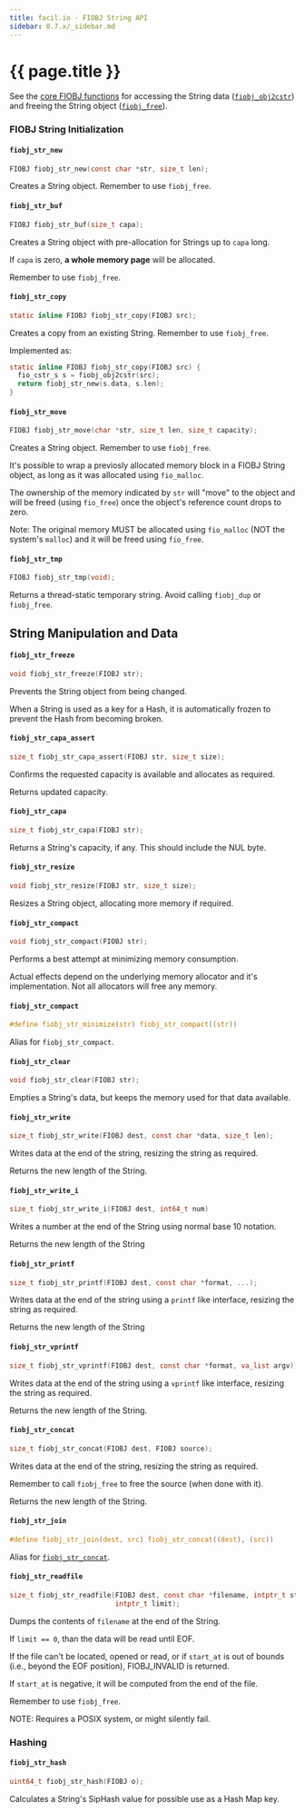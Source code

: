 ```yaml
---
title: facil.io - FIOBJ String API
sidebar: 0.7.x/_sidebar.md
---
```

# {{ page.title }}

See the [core FIOBJ functions](`fiobj_core`) for accessing the String data ([`fiobj_obj2cstr`](fiobj_core#fiobj_obj2cstr)) and freeing the String object ([`fiobj_free`](fiobj_core#fiobj_free)).

### FIOBJ String Initialization

#### `fiobj_str_new`

```c
FIOBJ fiobj_str_new(const char *str, size_t len);
```

Creates a String object. Remember to use `fiobj_free`.

#### `fiobj_str_buf`

```c
FIOBJ fiobj_str_buf(size_t capa);
```

Creates a String object with pre-allocation for Strings up to `capa` long.

If `capa` is zero, **a whole memory page** will be allocated.

Remember to use `fiobj_free`.

#### `fiobj_str_copy`

```c
static inline FIOBJ fiobj_str_copy(FIOBJ src);
```


Creates a copy from an existing String. Remember to use `fiobj_free`.

Implemented as:

```c
static inline FIOBJ fiobj_str_copy(FIOBJ src) {
  fio_cstr_s s = fiobj_obj2cstr(src);
  return fiobj_str_new(s.data, s.len);
}
```

#### `fiobj_str_move`

```c
FIOBJ fiobj_str_move(char *str, size_t len, size_t capacity);
```

Creates a String object. Remember to use `fiobj_free`.

It's possible to wrap a previosly allocated memory block in a FIOBJ String object, as long as it was allocated using `fio_malloc`.

The ownership of the memory indicated by `str` will "move" to the object and will be freed (using `fio_free`) once the object's reference count drops to zero.

Note: The original memory MUST be allocated using `fio_malloc` (NOT the system's `malloc`) and it will be freed using `fio_free`.

#### `fiobj_str_tmp`

```c
FIOBJ fiobj_str_tmp(void);
```

Returns a thread-static temporary string. Avoid calling `fiobj_dup` or `fiobj_free`.

## String Manipulation and Data

#### `fiobj_str_freeze`

```c
void fiobj_str_freeze(FIOBJ str);
```

Prevents the String object from being changed.

When a String is used as a key for a Hash, it is automatically frozen to prevent the Hash from becoming broken.

#### `fiobj_str_capa_assert`

```c
size_t fiobj_str_capa_assert(FIOBJ str, size_t size);
```

Confirms the requested capacity is available and allocates as required.

Returns updated capacity.

#### `fiobj_str_capa`

```c
size_t fiobj_str_capa(FIOBJ str);
```

Returns a String's capacity, if any. This should include the NUL byte.

#### `fiobj_str_resize`

```c
void fiobj_str_resize(FIOBJ str, size_t size);
```

Resizes a String object, allocating more memory if required.

#### `fiobj_str_compact`

```c
void fiobj_str_compact(FIOBJ str);
```

Performs a best attempt at minimizing memory consumption.

Actual effects depend on the underlying memory allocator and it's implementation. Not all allocators will free any memory.

#### `fiobj_str_compact`

```c
#define fiobj_str_minimize(str) fiobj_str_compact((str))
```

Alias for `fiobj_str_compact`.

#### `fiobj_str_clear`

```c
void fiobj_str_clear(FIOBJ str);
```


Empties a String's data, but keeps the memory used for that data available.


#### `fiobj_str_write`

```c
size_t fiobj_str_write(FIOBJ dest, const char *data, size_t len);
```

Writes data at the end of the string, resizing the string as required.

Returns the new length of the String.


#### `fiobj_str_write_i`

```c
size_t fiobj_str_write_i(FIOBJ dest, int64_t num)
```

Writes a number at the end of the String using normal base 10 notation.

Returns the new length of the String

#### `fiobj_str_printf`

```c
size_t fiobj_str_printf(FIOBJ dest, const char *format, ...);
```

Writes data at the end of the string using a `printf` like interface, resizing the string as required.

Returns the new length of the String

#### `fiobj_str_vprintf`

```c
size_t fiobj_str_vprintf(FIOBJ dest, const char *format, va_list argv);
```

Writes data at the end of the string using a `vprintf` like interface, resizing the string as required.

Returns the new length of the String.

#### `fiobj_str_concat`

```c
size_t fiobj_str_concat(FIOBJ dest, FIOBJ source);
```

Writes data at the end of the string, resizing the string as required.

Remember to call `fiobj_free` to free the source (when done with it).

Returns the new length of the String.

#### `fiobj_str_join`

```c
#define fiobj_str_join(dest, src) fiobj_str_concat((dest), (src))
```

Alias for [`fiobj_str_concat`](#fiobj_str_concat).


#### `fiobj_str_readfile`

```c
size_t fiobj_str_readfile(FIOBJ dest, const char *filename, intptr_t start_at,
                          intptr_t limit);
```

Dumps the contents of `filename` at the end of the String.

If `limit == 0`, than the data will be read until EOF.

If the file can't be located, opened or read, or if `start_at` is out of bounds (i.e., beyond the EOF position), FIOBJ_INVALID is returned.

If `start_at` is negative, it will be computed from the end of the file.

Remember to use `fiobj_free`.

NOTE: Requires a POSIX system, or might silently fail.

### Hashing

#### `fiobj_str_hash`

```c
uint64_t fiobj_str_hash(FIOBJ o);
```

Calculates a String's SipHash value for possible use as a Hash Map key.
